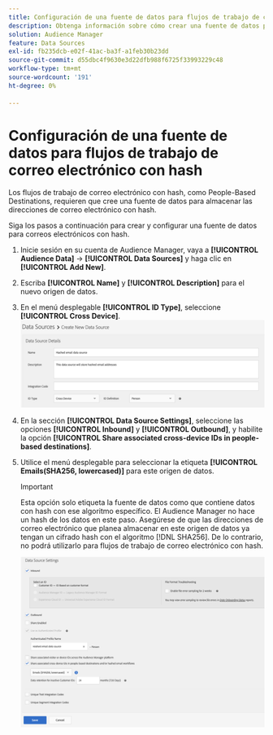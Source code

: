 ```yaml
---
title: Configuración de una fuente de datos para flujos de trabajo de correo electrónico con hash
description: Obtenga información sobre cómo crear una fuente de datos para almacenar correos electrónicos con hash para flujos de trabajo de correo electrónico con hash.
solution: Audience Manager
feature: Data Sources
exl-id: fb235dcb-e02f-41ac-ba3f-a1feb30b23dd
source-git-commit: d55dbc4f9630e3d22dfb988f6725f33993229c48
workflow-type: tm+mt
source-wordcount: '191'
ht-degree: 0%

---
```


# Configuración de una fuente de datos para flujos de trabajo de correo electrónico con hash

Los flujos de trabajo de correo electrónico con hash, como People-Based Destinations, requieren que cree una fuente de datos para almacenar las direcciones de correo electrónico con hash.

Siga los pasos a continuación para crear y configurar una fuente de datos para correos electrónicos con hash.

1. Inicie sesión en su cuenta de Audience Manager, vaya a **[!UICONTROL Audience Data]** -> **[!UICONTROL Data Sources]** y haga clic en **[!UICONTROL Add New]**.
1. Escriba **[!UICONTROL Name]** y **[!UICONTROL Description]** para el nuevo origen de datos.
1. En el menú desplegable **[!UICONTROL ID Type]**, seleccione **[!UICONTROL Cross Device]**.
   ![Imagen de la interfaz de usuario del Audience Manager que muestra la sección de detalles del origen de datos.](../features/assets/create-hashed-email-data-source.png)
1. En la sección **[!UICONTROL Data Source Settings]**, seleccione las opciones **[!UICONTROL Inbound]** y **[!UICONTROL Outbound]**, y habilite la opción **[!UICONTROL Share associated cross-device IDs in people-based destinations]**.
1. Utilice el menú desplegable para seleccionar la etiqueta **[!UICONTROL Emails(SHA256, lowercased)]** para este origen de datos.

   >[!IMPORTANT]
   >
   >Esta opción solo etiqueta la fuente de datos como que contiene datos con hash con ese algoritmo específico. El Audience Manager no hace un hash de los datos en este paso. Asegúrese de que las direcciones de correo electrónico que planea almacenar en este origen de datos ya tengan un cifrado hash con el algoritmo [!DNL SHA256]. De lo contrario, no podrá utilizarlo para flujos de trabajo de correo electrónico con hash.

   ![Imagen de la interfaz de usuario del Audience Manager que muestra la sección de configuración del origen de datos.](../features/assets/data-source-settings.png)
